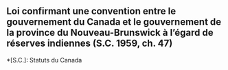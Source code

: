 ## Loi confirmant une convention entre le gouvernement du Canada et le gouvernement de la province du Nouveau-Brunswick à l’égard de réserves indiennes (S.C. 1959, ch. 47)
  *[S.C.]: Statuts du Canada
